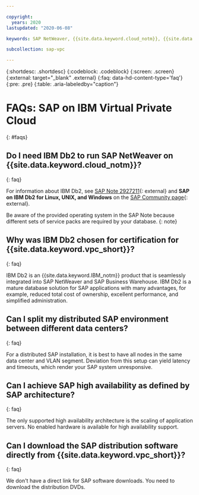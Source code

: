```yaml
---

copyright:
  years: 2020
lastupdated: "2020-06-08"

keywords: SAP NetWeaver, {{site.data.keyword.cloud_notm}}, {{site.data.keyword.Db2_on_Cloud_short}}, FAQs, VLAN, application server, SAP Certified, high availability, highly available

subcollection: sap-vpc

---
```


{:shortdesc: .shortdesc}
{:codeblock: .codeblock}
{:screen: .screen}
{:external: target="_blank" .external}
{:faq: data-hd-content-type='faq'}
{:pre: .pre}
{:table: .aria-labeledby="caption"}

# FAQs: SAP on IBM Virtual Private Cloud
{: #faqs}

## Do I need IBM Db2 to run SAP NetWeaver on {{site.data.keyword.cloud_notm}}?
{: faq}

For information about IBM Db2, see [SAP Note 2927211](https://launchpad.support.sap.com/#/notes/2927211){: external} and **SAP on IBM Db2 for Linux, UNIX, and Windows** on the [SAP Community page](https://community.sap.com/topics/db2-for-linux-unix-windows){: external}.

Be aware of the provided operating system in the SAP Note because different sets of service packs are required by your database.
{: note}

## Why was IBM Db2 chosen for certification for {{site.data.keyword.vpc_short}}?
{: faq}

IBM Db2 is an {{site.data.keyword.IBM_notm}} product that is seamlessly integrated into SAP NetWeaver and SAP Business Warehouse. IBM Db2 is a mature database solution for SAP applications with many advantages, for example, reduced total cost of ownership, excellent performance, and simplified administration.

## Can I split my distributed SAP environment between different data centers?
{: faq}

For a distributed SAP installation, it is best to have all nodes in the same data center and VLAN segment. Deviation from this setup can yield latency and timeouts, which render your SAP system unresponsive.

## Can I achieve SAP high availability as defined by SAP architecture?
{: faq}

The only supported high availability architecture is the scaling of application servers. No enabled hardware is available for high availability support.

## Can I download the SAP distribution software directly from {{site.data.keyword.vpc_short}}?
{: faq}

We don't have a direct link for SAP software downloads. You need to download the distribution DVDs.
